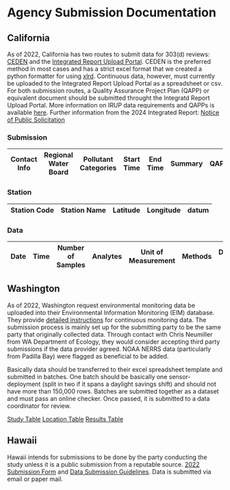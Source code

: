 # Agency Submission Documentation


## California

As of 2022, California has two routes to submit data for 303(d) reviews: [CEDEN](http://ceden.org/index.shtml) and the [Integrated Report Upload Portal](https://www.waterboards.ca.gov/water_issues/programs/water_quality_assessment/ir_upload_portal.html). CEDEN is the preferred method in most cases and has a strict excel format that we created a python formatter for using [xlrd](https://pypi.org/project/xlrd/). Continuous data, however, must currently be uploaded to the Integrated Report Upload Portal as a spreadsheet or csv. For both submission routes, a Quality Assurance Project Plan (QAPP) or equivalent document should be submitted throught the Integratd Report Upload Portal. More information on IRUP data requirements and QAPPs is available [here](https://www.waterboards.ca.gov/water_issues/programs/water_quality_assessment/data_requirements.html). Further information from the 2024 Integrated Report: [Notice of Public Solicitation](https://www.waterboards.ca.gov/water_issues/programs/water_quality_assessment/docs/2024_solicitation_notice_final.pdf)

### Submission

| Contact Info | Regional Water Board | Pollutant Categories | Start Time | End Time | Summary | QAPP |
| --- | --- | --- | --- | --- | --- | --- |

### Station
| Station Code | Station Name | Latitude | Longitude | datum |
|-|-|-|-|-|

### Data
| Date | Time | Number of Samples | Analytes | Unit of Measurement | Methods | Detection Limits | Reporting Limits | Supporting analytical data | 
|-|-|-|-|-|-|-|-|-|

## Washington

As of 2022, Washington request environmental monitoring data be uploaded into their Environmental Information Monitoring (EIM) database. They provide [detailed instructions](https://fortress.wa.gov/ecy/eimhelp/HelpDocuments/OpenDocument/13) for continuous monitoring data. The submission process is mainly set up for the submitting party to be the same party that originally collected data. Through contact with Chris Neumiller from WA Department of Ecology, they would consider accepting third party submissions if the data provider agreed. NOAA NERRS data (particularly from Padilla Bay) were flagged as beneficial to be added. 

Basically data should be transferred to their excel spreadsheet template and submitted in batches. One batch should be basically one sensor-deployment (split in two if it spans a daylight savings shift) and should not have more than 150,000 rows. Batches are submitted together as a dataset and must pass an online checker. Once passed, it is submitted to a data coordinator for review. 

[Study Table](https://apps.ecology.wa.gov/eim/help/HelpDocuments/OpenDocument/27)
[Location Table](https://apps.ecology.wa.gov/eim/help/HelpDocuments/OpenDocument/4)
[Results Table](https://apps.ecology.wa.gov/eim/help/HelpDocuments/OpenDocument/30)

## Hawaii

Hawaii intends for submissions to be done by the party conducting the study unless it is a public submission from a reputable source. [2022 Submission Form](https://health.hawaii.gov/cwb/files/2021/03/data-submittal-2022.pdf) and [Data Submission Guidelines](https://health.hawaii.gov/cwb/files/2020/09/Data-Acceptance-Criteria-revised-200904_2.pdf). Data is submitted via email or paper mail. 